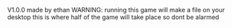 V1.0.0 made by ethan
WARNING: running this game will make a file on your desktop
this is where half of the game will take place so dont be alarmed
